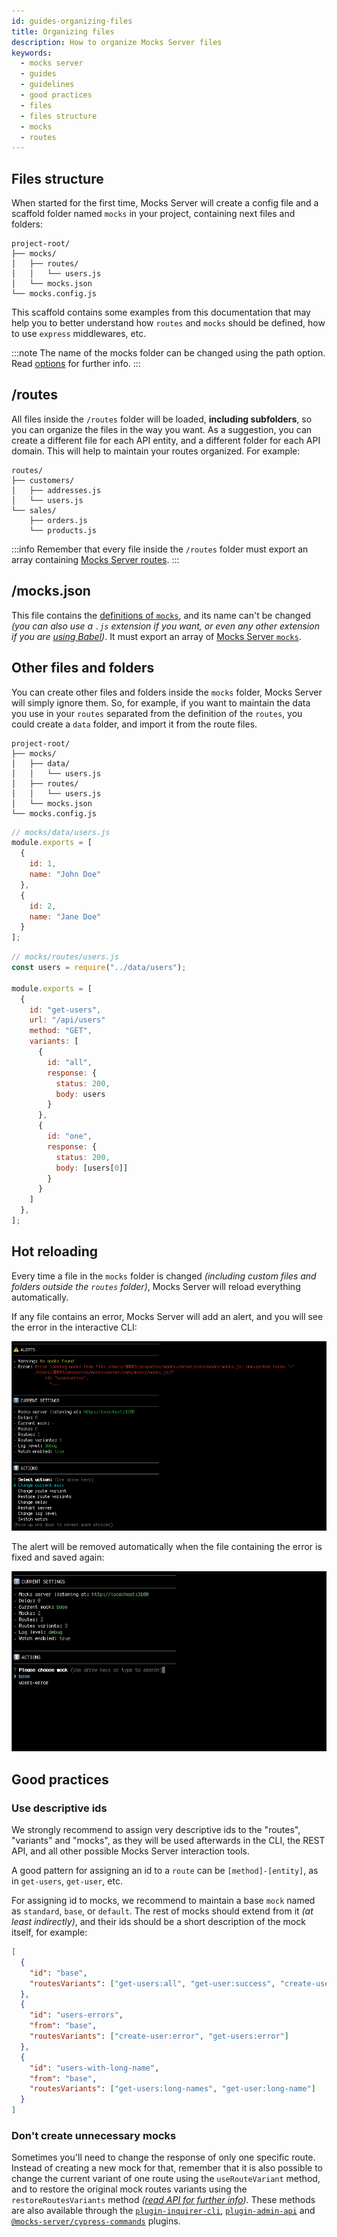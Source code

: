```yaml
---
id: guides-organizing-files
title: Organizing files
description: How to organize Mocks Server files
keywords:
  - mocks server
  - guides
  - guidelines
  - good practices
  - files
  - files structure
  - mocks
  - routes
---
```


## Files structure

When started for the first time, Mocks Server will create a config file and a scaffold folder named `mocks` in your project, containing next files and folders:

```
project-root/
├── mocks/
│   ├── routes/
│   │   └── users.js
│   └── mocks.json
└── mocks.config.js
```

This scaffold contains some examples from this documentation that may help you to better understand how `routes` and `mocks` should be defined, how to use `express` middlewares, etc.

:::note
The name of the mocks folder can be changed using the path option. Read [options](configuration-options.md) for further info.
:::

## /routes

All files inside the `/routes` folder will be loaded, __including subfolders__, so you can organize the files in the way you want. As a suggestion, you can create a different file for each API entity, and a different folder for each API domain. This will help to maintain your routes organized. For example:

```
routes/
├── customers/
│   ├── addresses.js
│   └── users.js
└── sales/
    ├── orders.js
    └── products.js
```

:::info
Remember that every file inside the `/routes` folder must export an array containing [Mocks Server routes](get-started-routes.md).
:::

## /mocks.json

This file contains the [definitions of `mocks`](get-started-mocks.md), and its name can't be changed _(you can also use a `.js` extension if you want, or even any other extension if you are [using Babel](guides-using-babel.md))_. It must export an array of [Mocks Server `mocks`](get-started-mocks.md).

## Other files and folders

You can create other files and folders inside the `mocks` folder, Mocks Server will simply ignore them. So, for example, if you want to maintain the data you use in your `routes` separated from the definition of the `routes`, you could create a `data` folder, and import it from the route files.

```
project-root/
├── mocks/
│   ├── data/
│   │   └── users.js
│   ├── routes/
│   │   └── users.js
│   └── mocks.json
└── mocks.config.js
```

```js
// mocks/data/users.js
module.exports = [
  {
    id: 1,
    name: "John Doe"
  },
  {
    id: 2,
    name: "Jane Doe"
  }
];
```

```js
// mocks/routes/users.js
const users = require("../data/users");

module.exports = [
  {
    id: "get-users",
    url: "/api/users"
    method: "GET",
    variants: [
      {
        id: "all",
        response: {
          status: 200,
          body: users
        }
      },
      {
        id: "one",
        response: {
          status: 200,
          body: [users[0]]
        }
      }
    ]
  },
];
```

## Hot reloading

Every time a file in the `mocks` folder is changed _(including custom files and folders outside the `routes` folder)_, Mocks Server will reload everything automatically.

If any file contains an error, Mocks Server will add an alert, and you will see the error in the interactive CLI:

![Interactive CLI alerts](assets/inquirer-cli-alerts.png)

The alert will be removed automatically when the file containing the error is fixed and saved again:

![Interactive CLI](assets/inquirer-cli.gif)

## Good practices

### Use descriptive ids

We strongly recommend to assign very descriptive ids to the "routes", "variants" and "mocks", as they will be used afterwards in the CLI, the REST API, and all other possible Mocks Server interaction tools.

A good pattern for assigning an id to a `route` can be `[method]-[entity]`, as in `get-users`, `get-user`, etc.

For assigning id to mocks, we recommend to maintain a base `mock` named as `standard`, `base`, or `default`. The rest of mocks should extend from it _(at least indirectly)_, and their ids should be a short description of the mock itself, for example:

```json
[
  {
    "id": "base",
    "routesVariants": ["get-users:all", "get-user:success", "create-user:success"]
  },
  {
    "id": "users-errors",
    "from": "base",
    "routesVariants": ["create-user:error", "get-users:error"]
  },
  {
    "id": "users-with-long-name",
    "from": "base",
    "routesVariants": ["get-users:long-names", "get-user:long-name"]
  }
]
```

### Don't create unnecessary mocks

Sometimes you'll need to change the response of only one specific route. Instead of creating a new mock for that, remember that it is also possible to change the current variant of one route using the `useRouteVariant` method, and to restore the original mock routes variants using the `restoreRoutesVariants` method _([read API for further info](api-mocks-server-api.md))_.
These methods are also available through the [`plugin-inquirer-cli`](plugins-inquirer-cli.md), [`plugin-admin-api`](plugins-admin-api.md) and [`@mocks-server/cypress-commands`](integrations-cypress.md) plugins.


